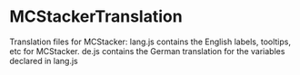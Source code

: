 # MCStackerTranslation
Translation files for MCStacker: lang.js contains the English labels, tooltips, etc for MCStacker.
de.js contains the German translation for the variables declared in lang.js
